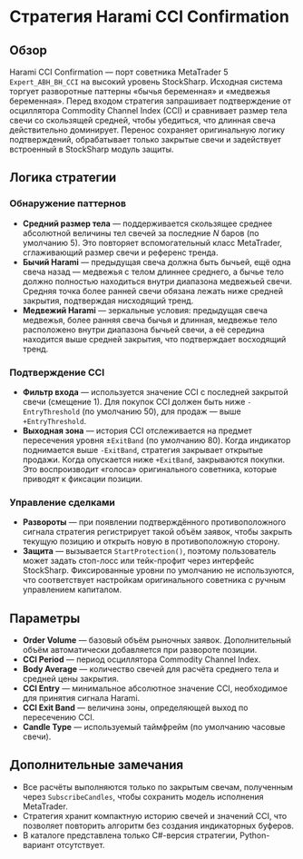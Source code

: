 # Стратегия Harami CCI Confirmation

## Обзор
Harami CCI Confirmation — порт советника MetaTrader 5 `Expert_ABH_BH_CCI` на высокий уровень StockSharp. Исходная система торгует разворотные паттерны «бычья беременная» и «медвежья беременная». Перед входом стратегия запрашивает подтверждение от осциллятора Commodity Channel Index (CCI) и сравнивает размер тела свечи со скользящей средней, чтобы убедиться, что длинная свеча действительно доминирует. Перенос сохраняет оригинальную логику подтверждений, обрабатывает только закрытые свечи и задействует встроенный в StockSharp модуль защиты.

## Логика стратегии
### Обнаружение паттернов
* **Средний размер тела** — поддерживается скользящее среднее абсолютной величины тел свечей за последние *N* баров (по умолчанию 5). Это повторяет вспомогательный класс MetaTrader, сглаживающий размер свечи и референс тренда.
* **Бычий Harami** — предыдущая свеча должна быть бычьей, ещё одна свеча назад — медвежья с телом длиннее среднего, а бычье тело должно полностью находиться внутри диапазона медвежьей свечи. Средняя точка более ранней свечи обязана лежать ниже средней закрытия, подтверждая нисходящий тренд.
* **Медвежий Harami** — зеркальные условия: предыдущая свеча медвежья, более ранняя свеча бычья и длинная, медвежье тело расположено внутри диапазона бычьей свечи, а её середина находится выше средней закрытия, что подтверждает восходящий тренд.

### Подтверждение CCI
* **Фильтр входа** — используется значение CCI с последней закрытой свечи (смещение 1). Для покупок CCI должен быть ниже `-EntryThreshold` (по умолчанию 50), для продаж — выше `+EntryThreshold`.
* **Выходная зона** — история CCI отслеживается на предмет пересечения уровня ±`ExitBand` (по умолчанию 80). Когда индикатор поднимается выше `-ExitBand`, стратегия закрывает открытые продажи. Когда опускается ниже `+ExitBand`, закрываются покупки. Это воспроизводит «голоса» оригинального советника, которые приводят к фиксации позиции.

### Управление сделками
* **Развороты** — при появлении подтверждённого противоположного сигнала стратегия регистрирует такой объём заявок, чтобы закрыть текущую позицию и открыть новую в противоположную сторону.
* **Защита** — вызывается `StartProtection()`, поэтому пользователь может задать стоп-лосс или тейк-профит через интерфейс StockSharp. Фиксированные уровни по умолчанию не используются, что соответствует настройкам оригинального советника с ручным управлением капиталом.

## Параметры
* **Order Volume** — базовый объём рыночных заявок. Дополнительный объём автоматически добавляется при развороте позиции.
* **CCI Period** — период осциллятора Commodity Channel Index.
* **Body Average** — количество свечей для расчёта среднего тела и средней цены закрытия.
* **CCI Entry** — минимальное абсолютное значение CCI, необходимое для принятия сигнала Harami.
* **CCI Exit Band** — величина зоны, определяющей выход по пересечению CCI.
* **Candle Type** — используемый таймфрейм (по умолчанию часовые свечи).

## Дополнительные замечания
* Все расчёты выполняются только по закрытым свечам, полученным через `SubscribeCandles`, чтобы сохранить модель исполнения MetaTrader.
* Стратегия хранит компактную историю свечей и значений CCI, что позволяет повторить алгоритм без создания индикаторных буферов.
* В каталоге представлена только C#-версия стратегии, Python-вариант отсутствует.
